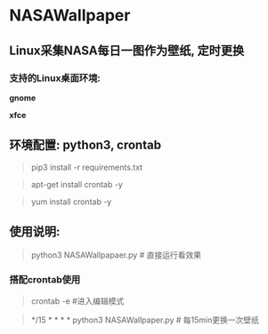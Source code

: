 # NASAWallpaper
## Linux采集NASA每日一图作为壁纸, 定时更换

### 支持的Linux桌面环境:

**gnome**

**xfce**

## 环境配置: python3, crontab
> pip3 install -r requirements.txt

> apt-get install crontab -y

> yum install crontab -y

## 使用说明:
> python3 NASAWallpapaer.py  # 直接运行看效果

### 搭配crontab使用
> crontab -e #进入编辑模式

> \*/15 * * * * python3 NASAWallpaper.py  # 每15min更换一次壁纸